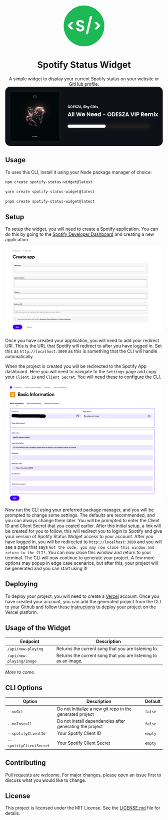 <p align="center">
    <img src="./assets/images/logo.png" alt="Logo" width="130" />
</p>

<h1 align="center">
    Spotify Status Widget
</h1>

<p align="center">
  A simple widget to display your current Spotify status on your website or GitHub profile.

  <br />

  <img src="./assets/images/example.png" alt="Example" />

  <br />
</p>

## Usage

To uses this CLI, install it using your Node package manager of choice:

```bash
npm create spotify-status-widget@latest
```

```bash
yarn create spotify-status-widget@latest
```

```bash
pnpm create spotify-status-widget@latest
```

## Setup

To setup the widget, you will need to create a Spotify application. You can do this by going to the [Spotify Developer Dashboard](https://developer.spotify.com/dashboard/applications) and creating a new application.

![Create Spotify App](/assets/images/create-app-spotify.png)

Once you have created your application, you will need to add your redirect URI. This is the URL that Spotify will redirect to after you have logged in. Set this as `http://localhost:3000` as this is something that the CLI will handle automatically.

When the project is created you will be redirected to the Spotify App dashboard. Here you will need to navigate to the `Settings` page and copy your `Client ID` and `Client Secret`. You will need these to configure the CLI.

![Spotify App Settings](/assets/images/create-app-spotify-settings.png)

Now run the CLI using your preferred package manager, and you will be prompted to change some settings. The defaults are recommended, and you can always change them later. You will be prompted to enter the Client ID and Client Secret that you copied earlier. After this initial setup, a link will be created for you to follow, this will redirect you to login to Spotify and give your version of Spotify Status Widget access to your account. After you have logged in, you will be redirected to `http://localhost:3000` and you will see a page that says `Got the code, you may now close this window and return to the CLI!`. You can now close this window and return to your terminal. The CLI will now continue to generate your project. A few more options may popup in edge case scenarios, but after this, your project will be generated and you can start using it!

## Deploying

To deploy your project, you will need to create a [Vercel](https://vercel.com) account. Once you have created your account, you can add the generated project from the CLI to your Github and follow these [instructions](https://vercel.com/docs/concepts/deployments/git/vercel-for-github) to deploy your project on the Vercel platform.

## Usage of the Widget

| Endpoint | Description |
| --- | --- |
| `/api/now-playing` | Returns the current song that you are listening to. |
| `/api/now-playing/image` | Returns the current song that you are listening to as an image. |

*More to come.*

## CLI Options

| Option | Description | Default |
| --- | --- | --- |
| `--noGit` | Do not initialize a new git repo in the generated project | `false` |
| `--noInstall` | Do not install dependencies after generating the project | `false` |
| `--spotifyClientId` | Your Spotify Client ID | `empty` |
| `--spotifyClientSecret` | Your Spotify Client Secret | `empty` |

## Contributing

Pull requests are welcome. For major changes, please open an issue first to discuss what you would like to change.

## License

This project is licensed under the MIT License. See the [LICENSE.md](LICENSE.md) file for details.

